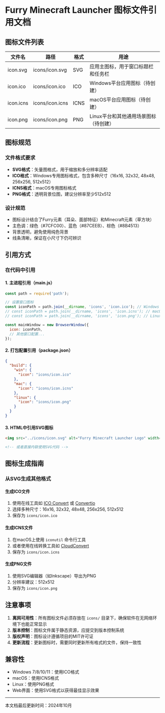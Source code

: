 # Furry Minecraft Launcher 图标文件引用文档

## 图标文件列表

| 文件名 | 路径 | 格式 | 用途 |
|-------|------|------|------|
| icon.svg | icons/icon.svg | SVG | 应用主图标，用于窗口标题栏和任务栏 |
| icon.ico | icons/icon.ico | ICO | Windows平台应用图标（待创建） |
| icon.icns | icons/icon.icns | ICNS | macOS平台应用图标（待创建） |
| icon.png | icons/icon.png | PNG | Linux平台和其他通用场景图标（待创建） |

## 图标规范

### 文件格式要求
- **SVG格式**：矢量图格式，用于缩放和多分辨率适配
- **ICO格式**：Windows专用图标格式，包含多种尺寸（16x16, 32x32, 48x48, 256x256, 512x512）
- **ICNS格式**：macOS专用图标格式
- **PNG格式**：透明背景位图，建议分辨率至少512x512

### 设计规范
- 图标设计结合了Furry元素（耳朵、面部特征）和Minecraft元素（草方块）
- 主色调：绿色（#7CFC00）、蓝色（#87CEEB）、棕色（#8B4513）
- 背景透明，避免使用纯色背景
- 线条清晰，保证在小尺寸下仍可辨识

## 引用方式

### 在代码中引用

#### 1. 主进程引用（main.js）
```javascript
const path = require('path');

// 设置窗口图标
const iconPath = path.join(__dirname, 'icons', 'icon.ico'); // Windows
// const iconPath = path.join(__dirname, 'icons', 'icon.icns'); // macOS
// const iconPath = path.join(__dirname, 'icons', 'icon.png'); // Linux

const mainWindow = new BrowserWindow({
  icon: iconPath,
  // 其他窗口配置...
});
```

#### 2. 打包配置引用（package.json）
```json
{
  "build": {
    "win": {
      "icon": "icons/icon.ico"
    },
    "mac": {
      "icon": "icons/icon.icns"
    },
    "linux": {
      "icon": "icons/icon.png"
    }
  }
}
```

#### 3. HTML中引用SVG图标
```html
<img src="../icons/icon.svg" alt="Furry Minecraft Launcher Logo" width="64" height="64">

<!-- 或者直接内联使用SVG代码 -->
```

## 图标生成指南

### 从SVG生成其他格式

#### 生成ICO文件
1. 使用在线工具如 [ICO Convert](https://icoconvert.com/) 或 [Convertio](https://convertio.co/zh/svg-ico/)
2. 选择多种尺寸：16x16, 32x32, 48x48, 256x256, 512x512
3. 保存为 `icons/icon.ico`

#### 生成ICNS文件
1. 在macOS上使用 `iconutil` 命令行工具
2. 或者使用在线转换工具如 [CloudConvert](https://cloudconvert.com/svg-to-icns)
3. 保存为 `icons/icon.icns`

#### 生成PNG文件
1. 使用SVG编辑器（如Inkscape）导出为PNG
2. 分辨率建议：512x512
3. 保存为 `icons/icon.png`

## 注意事项

1. **离网可用性**：所有图标文件必须存放在 `icons/` 目录下，确保软件在无网络环境下也能正常显示
2. **版本控制**：图标文件属于静态资源，应提交到版本控制系统
3. **版权声明**：图标设计遵循项目的MIT许可证
4. **更新流程**：更新图标时，需要同时更新所有格式的文件，保持一致性

## 兼容性

- Windows 7/8/10/11：使用ICO格式
- macOS：使用ICNS格式
- Linux：使用PNG格式
- Web界面：使用SVG格式以获得最佳显示效果

---

本文档最后更新时间：2024年10月